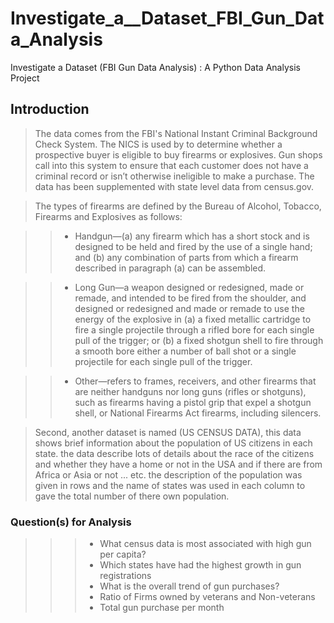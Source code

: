 # Investigate_a__Dataset_FBI_Gun_Data_Analysis
Investigate a Dataset (FBI Gun Data Analysis) : A Python Data Analysis Project

<a id='intro'></a>
## Introduction

> The data comes from the FBI's National Instant Criminal Background Check System. The NICS is used by to determine whether a prospective buyer is eligible to buy firearms or explosives. Gun shops call into this system to ensure that each customer does not have a criminal record or isn’t otherwise ineligible to make a purchase. The data has been supplemented with state level data from census.gov.

> The types of firearms are defined by the Bureau of Alcohol, Tobacco, Firearms and Explosives as follows:

>> * Handgun—(a) any firearm which has a short stock and is designed to be held and fired by the use of a single hand; and (b) any combination of parts from which a firearm described in paragraph (a) can be assembled.

>> * Long Gun—a weapon designed or redesigned, made or remade, and intended to be fired from the shoulder, and designed or redesigned and made or remade to use the energy of the explosive in (a) a fixed metallic cartridge to fire a single projectile through a rifled bore for each single pull of the trigger; or (b) a fixed shotgun shell to fire through a smooth bore either a number of ball shot or a single projectile for each single pull of the trigger.

>> * Other—refers to frames, receivers, and other firearms that are neither handguns nor long guns (rifles or shotguns), such as firearms having a pistol grip that expel a shotgun shell, or National Firearms Act firearms, including silencers.

> Second, another dataset is named (US CENSUS DATA), this data shows brief information about the population of US citizens in each state. the data describe lots of details about the race of the citizens and whether they have a home or not in the USA and if there are from Africa or Asia or not ... etc. the description of the population was given in rows and the name of states was used in each column to gave the total number of there own population.

### Question(s) for Analysis

>>> * What census data is most associated with high gun per capita?
>>> * Which states have had the highest growth in gun registrations
>>> * What is the overall trend of gun purchases?
>>> * Ratio of Firms owned by veterans and Non-veterans
>>> * Total gun purchase per month
